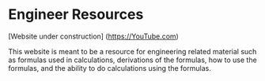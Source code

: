 # Engineer Resources

[Website under construction] (https://YouTube.com)

This website is meant to be a resource for engineering related material such as formulas used in calculations, derivations of the formulas, 
how to use the formulas, and the ability to do calculations using the formulas.
